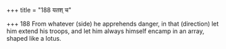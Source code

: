+++
title = "188 यतश् च"

+++
188	From whatever (side) he apprehends danger, in that (direction) let him extend his troops, and let him always himself encamp in an array, shaped like a lotus.
